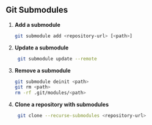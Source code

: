 ## Git Submodules

1. **Add a submodule**

   ```bash
   git submodule add <repository-url> [<path>]
   ```

2. **Update a submodule**

   ```bash
    git submodule update --remote
    ```

3. **Remove a submodule**

   ```bash
   git submodule deinit <path>
   git rm <path>
   rm -rf .git/modules/<path>
   ```

4. **Clone a repository with submodules**
   ```bash
    git clone --recurse-submodules <repository-url>
    ```